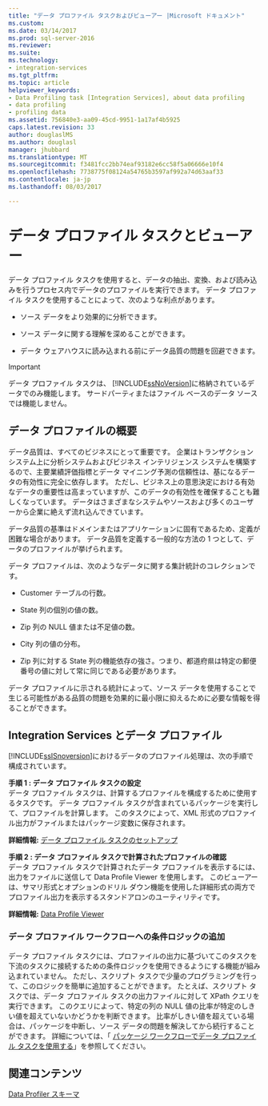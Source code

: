 ```yaml
---
title: "データ プロファイル タスクおよびビューアー |Microsoft ドキュメント"
ms.custom: 
ms.date: 03/14/2017
ms.prod: sql-server-2016
ms.reviewer: 
ms.suite: 
ms.technology:
- integration-services
ms.tgt_pltfrm: 
ms.topic: article
helpviewer_keywords:
- Data Profiling task [Integration Services], about data profiling
- data profiling
- profiling data
ms.assetid: 756840e3-aa09-45cd-9951-1a17af4b5925
caps.latest.revision: 33
author: douglaslMS
ms.author: douglasl
manager: jhubbard
ms.translationtype: MT
ms.sourcegitcommit: f3481fcc2bb74eaf93182e6cc58f5a06666e10f4
ms.openlocfilehash: 7738775f08124a54765b3597af992a74d63aaf33
ms.contentlocale: ja-jp
ms.lasthandoff: 08/03/2017

---
```

# <a name="data-profiling-task-and-viewer"></a>データ プロファイル タスクとビューアー
  データ プロファイル タスクを使用すると、データの抽出、変換、および読み込みを行うプロセス内でデータのプロファイルを実行できます。 データ プロファイル タスクを使用することによって、次のような利点があります。  
  
-   ソース データをより効果的に分析できます。  
  
-   ソース データに関する理解を深めることができます。  
  
-   データ ウェアハウスに読み込まれる前にデータ品質の問題を回避できます。  
  
> [!IMPORTANT]  
>  データ プロファイル タスクは、 [!INCLUDE[ssNoVersion](../../includes/ssnoversion-md.md)]に格納されているデータでのみ機能します。 サードパーティまたはファイル ベースのデータ ソースでは機能しません。  
  
## <a name="data-profiling-overview"></a>データ プロファイルの概要  
 データ品質は、すべてのビジネスにとって重要です。 企業はトランザクション システム上に分析システムおよびビジネス インテリジェンス システムを構築するので、主要業績評価指標とデータ マイニング予測の信頼性は、基になるデータの有効性に完全に依存します。 ただし、ビジネス上の意思決定における有効なデータの重要性は高まっていますが、このデータの有効性を確保することも難しくなっています。 データはさまざまなシステムやソースおよび多くのユーザーから企業に絶えず流れ込んできています。  
  
 データ品質の基準はドメインまたはアプリケーションに固有であるため、定義が困難な場合があります。 データ品質を定義する一般的な方法の 1 つとして、データのプロファイルが挙げられます。  
  
 データ プロファイルは、次のようなデータに関する集計統計のコレクションです。  
  
-   Customer テーブルの行数。  
  
-   State 列の個別の値の数。  
  
-   Zip 列の NULL 値または不足値の数。  
  
-   City 列の値の分布。  
  
-   Zip 列に対する State 列の機能依存の強さ。つまり、都道府県は特定の郵便番号の値に対して常に同じである必要があります。  
  
 データ プロファイルに示される統計によって、ソース データを使用することで生じる可能性がある品質の問題を効果的に最小限に抑えるために必要な情報を得ることができます。  
  
## <a name="integration-services-and-data-profiling"></a>Integration Services とデータ プロファイル  
 [!INCLUDE[ssISnoversion](../../includes/ssisnoversion-md.md)]におけるデータのプロファイル処理は、次の手順で構成されています。  
  
 **手順 1 : データ プロファイル タスクの設定**  
 データ プロファイル タスクは、計算するプロファイルを構成するために使用するタスクです。 データ プロファイル タスクが含まれているパッケージを実行して、プロファイルを計算します。 このタスクによって、XML 形式のプロファイル出力がファイルまたはパッケージ変数に保存されます。  
  
 **詳細情報:** [データ プロファイル タスクのセットアップ](../../integration-services/control-flow/setup-of-the-data-profiling-task.md)  
  
 **手順 2 : データ プロファイル タスクで計算されたプロファイルの確認**  
 データ プロファイル タスクで計算されたデータ プロファイルを表示するには、出力をファイルに送信して Data Profile Viewer を使用します。 このビューアーは、サマリ形式とオプションのドリル ダウン機能を使用した詳細形式の両方でプロファイル出力を表示するスタンドアロンのユーティリティです。  
  
 **詳細情報:** [Data Profile Viewer](../../integration-services/control-flow/data-profile-viewer.md)  
  
### <a name="addition-of-conditional-logic-to-the-data-profiling-workflow"></a>データ プロファイル ワークフローへの条件ロジックの追加  
 データ プロファイル タスクには、プロファイルの出力に基づいてこのタスクを下流のタスクに接続するための条件ロジックを使用できるようにする機能が組み込まれていません。 ただし、スクリプト タスクで少量のプログラミングを行って、このロジックを簡単に追加することができます。 たとえば、スクリプト タスクでは、データ プロファイル タスクの出力ファイルに対して XPath クエリを実行できます。 このクエリによって、特定の列の NULL 値の比率が特定のしきい値を超えていないかどうかを判断できます。 比率がしきい値を超えている場合は、パッケージを中断し、ソース データの問題を解決してから続行することができます。 詳細については、「 [パッケージ ワークフローでデータ プロファイル タスクを使用する](../../integration-services/control-flow/incorporate-a-data-profiling-task-in-package-workflow.md)」を参照してください。  
  
## <a name="related-content"></a>関連コンテンツ  
 [Data Profiler スキーマ](http://go.microsoft.com/fwlink/?LinkId=251524)  
  
  
